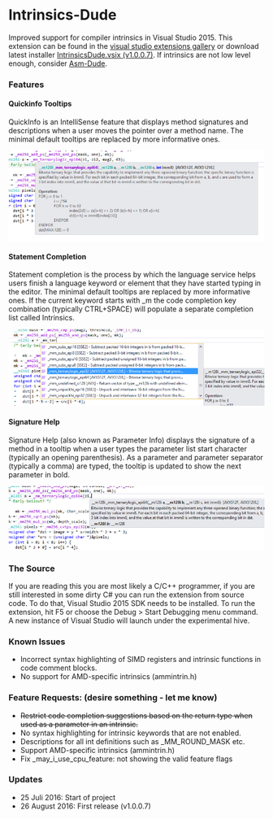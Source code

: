 # Intrinsics-Dude
Improved support for compiler intrinsics in Visual Studio 2015. This extension can be found in the [visual studio extensions gallery](https://visualstudiogallery.msdn.microsoft.com/2deb6fbb-ff72-470b-a9ac-96115a0bf0ad) or download latest installer [IntrinsicsDude.vsix (v1.0.0.7)](https://github.com/HJLebbink/intrinsics-dude/releases/download/1.0.0.7/IntrinsicsDude.vsix). If intrinsics are not low level enough, consider [Asm-Dude](https://github.com/HJLebbink/asm-dude).

### Features

#### Quickinfo Tooltips
QuickInfo is an IntelliSense feature that displays method signatures and descriptions when a user moves the pointer over a method name. The minimal default tooltips are replaced by more informative ones. 

![label-analysis](https://github.com/HJLebbink/intrinsics-dude/blob/master/Images/QuickInfo.png?raw=true "QuickInfo")

#### Statement Completion
Statement completion is the process by which the language service helps users finish a language keyword or element that they have started typing in the editor. The minimal default tooltips are replaced by more informative ones. If the current keyword starts with _m the code completion key combination (typically CTRL+SPACE) will populate a separate completion list called Intrinsics.

![label-analysis](https://github.com/HJLebbink/intrinsics-dude/blob/master/Images/StatementCompletion.png?raw=true "Statement Completion")

#### Signature Help

Signature Help (also known as Parameter Info) displays the signature of a method in a tooltip when a user types the parameter list start character (typically an opening parenthesis). As a parameter and parameter separator (typically a comma) are typed, the tooltip is updated to show the next parameter in bold.

![label-analysis](https://github.com/HJLebbink/intrinsics-dude/blob/master/Images/SignatureHelp.png?raw=true "Signature Help")

### The Source

If you are reading this you are most likely a C/C++ programmer, if you are still interested in some dirty C# you can run the extension from source code. To do that, Visual Studio 2015 SDK needs to be installed. To run the extension, hit F5 or choose the Debug > Start Debugging menu command. A new instance of Visual Studio will launch under the experimental hive.

### Known Issues
* Incorrect syntax highlighting of SIMD registers and intrinsic functions in code comment blocks.
* No support for AMD-specific intrinsics (ammintrin.h)

### Feature Requests: (desire something - let me know)
* ~~Restrict code completion suggestions based on the return type when used as a parameter in an intrinsic.~~
* No syntax highlighting for intrinsic keywords that are not enabled.
* Descriptions for all int definitions such as _MM_ROUND_MASK etc.
* Support AMD-specific intrinsics (ammintrin.h)
* Fix _may_i_use_cpu_feature: not showing the valid feature flags 

### Updates
* 25 Juli 2016: Start of project
* 26 August 2016: First release (v1.0.0.7)
